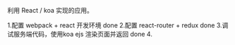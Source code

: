 利用 React / koa 实现的应用。

1.配置 webpack + react 开发环境 done
2.配置 react-router + redux     done
3.调试服务端代码，使用koa ejs 渲染页面并返回 done
4.
